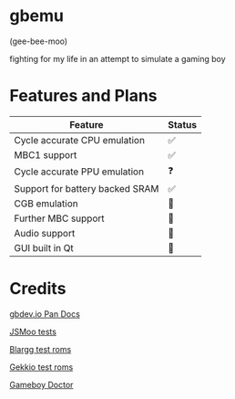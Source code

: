 # gbemu

(gee-bee-moo)

fighting for my life in an attempt to simulate a gaming boy

# Features and Plans
| Feature | Status |
| --- | --- |
| Cycle accurate CPU emulation | :white_check_mark: |
| MBC1 support | :white_check_mark: |
| Cycle accurate PPU emulation | :question: |
| Support for battery backed SRAM | :white_check_mark: |
| CGB emulation | :white_square_button: |
| Further MBC support | :white_square_button: |
| Audio support | :white_square_button: |
| GUI built in Qt | :white_square_button: |

# Credits

[gbdev.io Pan Docs](https://gbdev.io/pandocs/)

[JSMoo tests](https://github.com/raddad772/jsmoo)

[Blargg test roms](https://github.com/retrio/gb-test-roms)

[Gekkio test roms](https://github.com/Gekkio/mooneye-test-suite)

[Gameboy Doctor](https://github.com/robert/gameboy-doctor)
